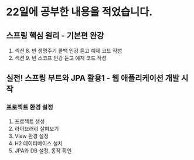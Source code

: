 # 22일에 공부한 내용을 적었습니다.
## 스프링 핵심 원리 - 기본편 완강
1. 섹션 8. 빈 생명주기 콜백 인강 듣고 예제 코드 작성
2. 섹션 9. 빈 스코프 인강 듣고 예저 코드 작성
## 실전! 스프링 부트와 JPA 활용1 - 웹 애플리케이션 개발 시작
### 프로젝트 환경 설정
1. 프로젝트 생성
2. 라이브러리 살펴보기
3. View 환경 설정
4. H2 데이터베이스 설치
5. JPA와 DB 설정, 동작 확인
